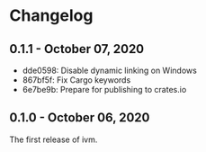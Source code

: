 # Changelog

## 0.1.1 - October 07, 2020

* dde0598: Disable dynamic linking on Windows
* 867bf5f: Fix Cargo keywords
* 6e7be9b: Prepare for publishing to crates.io

## 0.1.0 - October 06, 2020

The first release of ivm.
